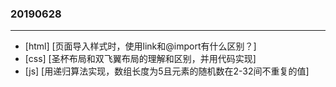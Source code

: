 ### 20190628
---
- [html] [页面导入样式时，使用link和@import有什么区别？]
- [css] [圣杯布局和双飞翼布局的理解和区别，并用代码实现]
- [js] [用递归算法实现，数组长度为5且元素的随机数在2-32间不重复的值]